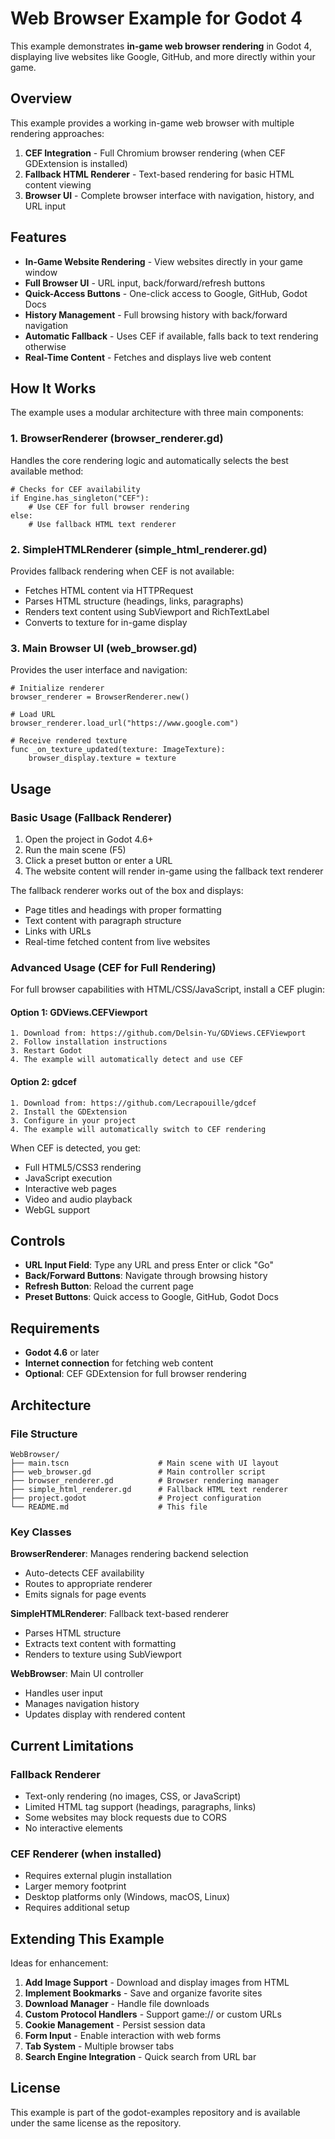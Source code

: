 # Web Browser Example for Godot 4

This example demonstrates **in-game web browser rendering** in Godot 4, displaying live websites like Google, GitHub, and more directly within your game.

## Overview

This example provides a working in-game web browser with multiple rendering approaches:

1. **CEF Integration** - Full Chromium browser rendering (when CEF GDExtension is installed)
2. **Fallback HTML Renderer** - Text-based rendering for basic HTML content viewing
3. **Browser UI** - Complete browser interface with navigation, history, and URL input

## Features

- **In-Game Website Rendering** - View websites directly in your game window
- **Full Browser UI** - URL input, back/forward/refresh buttons
- **Quick-Access Buttons** - One-click access to Google, GitHub, Godot Docs
- **History Management** - Full browsing history with back/forward navigation
- **Automatic Fallback** - Uses CEF if available, falls back to text rendering otherwise
- **Real-Time Content** - Fetches and displays live web content

## How It Works

The example uses a modular architecture with three main components:

### 1. BrowserRenderer (browser_renderer.gd)
Handles the core rendering logic and automatically selects the best available method:

```gdscript
# Checks for CEF availability
if Engine.has_singleton("CEF"):
    # Use CEF for full browser rendering
else:
    # Use fallback HTML text renderer
```

### 2. SimpleHTMLRenderer (simple_html_renderer.gd)
Provides fallback rendering when CEF is not available:

- Fetches HTML content via HTTPRequest
- Parses HTML structure (headings, links, paragraphs)
- Renders text content using SubViewport and RichTextLabel
- Converts to texture for in-game display

### 3. Main Browser UI (web_browser.gd)
Provides the user interface and navigation:

```gdscript
# Initialize renderer
browser_renderer = BrowserRenderer.new()

# Load URL
browser_renderer.load_url("https://www.google.com")

# Receive rendered texture
func _on_texture_updated(texture: ImageTexture):
    browser_display.texture = texture
```

## Usage

### Basic Usage (Fallback Renderer)

1. Open the project in Godot 4.6+
2. Run the main scene (F5)
3. Click a preset button or enter a URL
4. The website content will render in-game using the fallback text renderer

The fallback renderer works out of the box and displays:
- Page titles and headings with proper formatting
- Text content with paragraph structure
- Links with URLs
- Real-time fetched content from live websites

### Advanced Usage (CEF for Full Rendering)

For full browser capabilities with HTML/CSS/JavaScript, install a CEF plugin:

#### Option 1: GDViews.CEFViewport
```
1. Download from: https://github.com/Delsin-Yu/GDViews.CEFViewport
2. Follow installation instructions
3. Restart Godot
4. The example will automatically detect and use CEF
```

#### Option 2: gdcef
```
1. Download from: https://github.com/Lecrapouille/gdcef
2. Install the GDExtension
3. Configure in your project
4. The example will automatically switch to CEF rendering
```

When CEF is detected, you get:
- Full HTML5/CSS3 rendering
- JavaScript execution
- Interactive web pages
- Video and audio playback
- WebGL support

## Controls

- **URL Input Field**: Type any URL and press Enter or click "Go"
- **Back/Forward Buttons**: Navigate through browsing history
- **Refresh Button**: Reload the current page
- **Preset Buttons**: Quick access to Google, GitHub, Godot Docs

## Requirements

- **Godot 4.6** or later
- **Internet connection** for fetching web content
- **Optional**: CEF GDExtension for full browser rendering

## Architecture

### File Structure
```
WebBrowser/
├── main.tscn                    # Main scene with UI layout
├── web_browser.gd               # Main controller script
├── browser_renderer.gd          # Browser rendering manager
├── simple_html_renderer.gd      # Fallback HTML text renderer
├── project.godot                # Project configuration
└── README.md                    # This file
```

### Key Classes

**BrowserRenderer**: Manages rendering backend selection
- Auto-detects CEF availability
- Routes to appropriate renderer
- Emits signals for page events

**SimpleHTMLRenderer**: Fallback text-based renderer
- Parses HTML structure
- Extracts text content with formatting
- Renders to texture using SubViewport

**WebBrowser**: Main UI controller
- Handles user input
- Manages navigation history
- Updates display with rendered content

## Current Limitations

### Fallback Renderer
- Text-only rendering (no images, CSS, or JavaScript)
- Limited HTML tag support (headings, paragraphs, links)
- Some websites may block requests due to CORS
- No interactive elements

### CEF Renderer (when installed)
- Requires external plugin installation
- Larger memory footprint
- Desktop platforms only (Windows, macOS, Linux)
- Requires additional setup

## Extending This Example

Ideas for enhancement:

1. **Add Image Support** - Download and display images from HTML
2. **Implement Bookmarks** - Save and organize favorite sites
3. **Download Manager** - Handle file downloads
4. **Custom Protocol Handlers** - Support game:// or custom URLs
5. **Cookie Management** - Persist session data
6. **Form Input** - Enable interaction with web forms
7. **Tab System** - Multiple browser tabs
8. **Search Engine Integration** - Quick search from URL bar

## License

This example is part of the godot-examples repository and is available under the same license as the repository.

